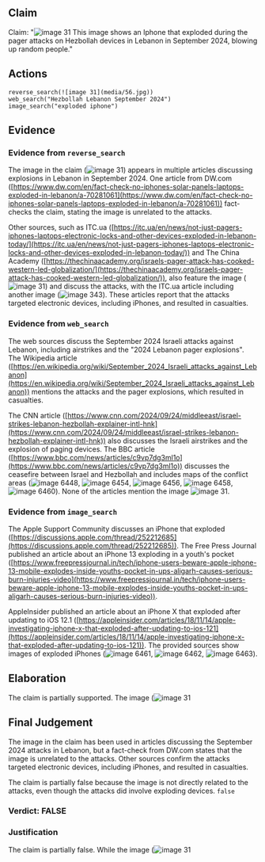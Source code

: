 ## Claim
Claim: "![image 31](media/56.jpg) This image shows an Iphone that exploded during the pager attacks on Hezbollah devices in Lebanon in September 2024, blowing up random people."

## Actions
```
reverse_search(![image 31](media/56.jpg))
web_search("Hezbollah Lebanon September 2024")
image_search("exploded iphone")
```

## Evidence
### Evidence from `reverse_search`
The image in the claim (![image 31](media/56.jpg)) appears in multiple articles discussing explosions in Lebanon in September 2024. One article from DW.com ([https://www.dw.com/en/fact-check-no-iphones-solar-panels-laptops-exploded-in-lebanon/a-70281061](https://www.dw.com/en/fact-check-no-iphones-solar-panels-laptops-exploded-in-lebanon/a-70281061)) fact-checks the claim, stating the image is unrelated to the attacks.

Other sources, such as ITC.ua ([https://itc.ua/en/news/not-just-pagers-iphones-laptops-electronic-locks-and-other-devices-exploded-in-lebanon-today/](https://itc.ua/en/news/not-just-pagers-iphones-laptops-electronic-locks-and-other-devices-exploded-in-lebanon-today/)) and The China Academy ([https://thechinaacademy.org/israels-pager-attack-has-cooked-western-led-globalization/](https://thechinaacademy.org/israels-pager-attack-has-cooked-western-led-globalization/)), also feature the image (![image 31](media/56.jpg)) and discuss the attacks, with the ITC.ua article including another image (![image 343](media/2025-07-18_13-40-1752846049-318073.jpg)). These articles report that the attacks targeted electronic devices, including iPhones, and resulted in casualties.


### Evidence from `web_search`
The web sources discuss the September 2024 Israeli attacks against Lebanon, including airstrikes and the "2024 Lebanon pager explosions". The Wikipedia article ([https://en.wikipedia.org/wiki/September_2024_Israeli_attacks_against_Lebanon](https://en.wikipedia.org/wiki/September_2024_Israeli_attacks_against_Lebanon)) mentions the attacks and the pager explosions, which resulted in casualties.

The CNN article ([https://www.cnn.com/2024/09/24/middleeast/israel-strikes-lebanon-hezbollah-explainer-intl-hnk](https://www.cnn.com/2024/09/24/middleeast/israel-strikes-lebanon-hezbollah-explainer-intl-hnk)) also discusses the Israeli airstrikes and the explosion of paging devices. The BBC article ([https://www.bbc.com/news/articles/c9vp7dg3ml1o](https://www.bbc.com/news/articles/c9vp7dg3ml1o)) discusses the ceasefire between Israel and Hezbollah and includes maps of the conflict areas (![image 6448](media/2025-08-29_19-53-1756497231-994856.jpg), ![image 6454](media/2025-08-29_19-53-1756497235-736736.jpg), ![image 6456](media/2025-08-29_19-53-1756497236-351184.jpg), ![image 6458](media/2025-08-29_19-53-1756497236-841004.jpg), ![image 6460](media/2025-08-29_19-53-1756497237-080685.jpg)). None of the articles mention the image ![image 31](media/56.jpg).


### Evidence from `image_search`
The Apple Support Community discusses an iPhone that exploded ([https://discussions.apple.com/thread/252212685](https://discussions.apple.com/thread/252212685)). The Free Press Journal published an article about an iPhone 13 exploding in a youth's pocket ([https://www.freepressjournal.in/tech/iphone-users-beware-apple-iphone-13-mobile-explodes-inside-youths-pocket-in-ups-aligarh-causes-serious-burn-injuries-video](https://www.freepressjournal.in/tech/iphone-users-beware-apple-iphone-13-mobile-explodes-inside-youths-pocket-in-ups-aligarh-causes-serious-burn-injuries-video)).

AppleInsider published an article about an iPhone X that exploded after updating to iOS 12.1 ([https://appleinsider.com/articles/18/11/14/apple-investigating-iphone-x-that-exploded-after-updating-to-ios-121](https://appleinsider.com/articles/18/11/14/apple-investigating-iphone-x-that-exploded-after-updating-to-ios-121)). The provided sources show images of exploded iPhones (![image 6461](media/2025-08-29_19-54-1756497249-436927.jpg), ![image 6462](media/2025-08-29_19-54-1756497249-887610.jpg), ![image 6463](media/2025-08-29_19-54-1756497250-979585.jpg)).


## Elaboration
The claim is partially supported. The image (![image 31](media/56.jpg)

## Final Judgement
The image in the claim has been used in articles discussing the September 2024 attacks in Lebanon, but a fact-check from DW.com states that the image is unrelated to the attacks. Other sources confirm the attacks targeted electronic devices, including iPhones, and resulted in casualties.

The claim is partially false because the image is not directly related to the attacks, even though the attacks did involve exploding devices. `false`

### Verdict: FALSE

### Justification
The claim is partially false. While the image (![image 31](media/56.jpg)